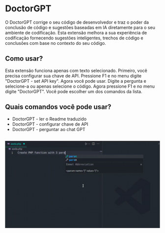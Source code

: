 # DoctorGPT

O DoctorGPT corrige o seu código de desenvolvedor e traz o poder da conclusão de código e sugestões baseadas em IA diretamente para o seu ambiente de codificação. Esta extensão melhora a sua experiência de codificação fornecendo sugestões inteligentes, trechos de código e conclusões com base no contexto do seu código.

## Como usar?

Esta extensão funciona apenas com texto selecionado. Primeiro, você precisa configurar sua chave de API. Pressione F1 e no menu digite "DoctorGPT - set API key". Agora você pode usar. Digite a pergunta e selecione-a ou apenas selecione o código. Agora pressione F1 e no menu digite "DoctorGPT". Você pode escolher um dos comandos da lista.

## Quais comandos você pode usar?

- DoctorGPT - ler o Readme traduzido
- DoctorGPT - configurar chave de API
- DoctorGPT - perguntar ao chat GPT

##

[![Extensão Vscode](/translations/demo.gif 'Demonstração da extensão Vscode')](https://learnwithyan.com)

#
